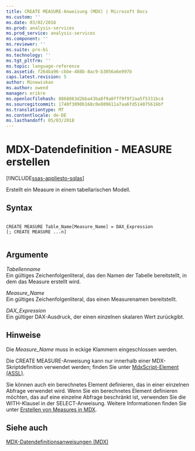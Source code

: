 ```yaml
---
title: CREATE MEASURE-Anweisung (MDX) | Microsoft Docs
ms.custom: ''
ms.date: 03/02/2016
ms.prod: analysis-services
ms.prod_service: analysis-services
ms.component: ''
ms.reviewer: ''
ms.suite: pro-bi
ms.technology: ''
ms.tgt_pltfrm: ''
ms.topic: language-reference
ms.assetid: f264ba96-cbbe-488b-8ac9-b3056a6e997b
caps.latest.revision: 5
author: Minewiskan
ms.author: owend
manager: erikre
ms.openlocfilehash: 8868863d2bba43ba8f9a0fff9f9f2aa5f5331bc4
ms.sourcegitcommit: 1740f3090b168c0e809611a7aa6fd514075616bf
ms.translationtype: MT
ms.contentlocale: de-DE
ms.lasthandoff: 05/03/2018
---
```

# <a name="mdx-data-definition---create-measure"></a>MDX-Datendefinition - MEASURE erstellen
[!INCLUDE[ssas-appliesto-sqlas](../includes/ssas-appliesto-sqlas.md)]

  Erstellt ein Measure in einem tabellarischen Modell.  
  
## <a name="syntax"></a>Syntax  
  
```  
  
CREATE MEASURE Table_Name[Measure_Name] = DAX_Expression  
[; CREATE MEASURE ...n]  
  
```  
  
## <a name="arguments"></a>Argumente  
 *Tabellenname*  
 Ein gültiges Zeichenfolgenliteral, das den Namen der Tabelle bereitstellt, in dem das Measure erstellt wird.  
  
 *Measure_Name*  
 Ein gültiges Zeichenfolgenliteral, das einen Measurenamen bereitstellt.  
  
 *DAX_Expression*  
 Ein gültiger DAX-Ausdruck, der einen einzelnen skalaren Wert zurückgibt.  
  
## <a name="remarks"></a>Hinweise  
 Die *Measure_Name* muss in eckige Klammern eingeschlossen werden.  
  
 Die CREATE MEASURE-Anweisung kann nur innerhalb einer MDX-Skriptdefinition verwendet werden; finden Sie unter [MdxScript-Element &#40;ASSL&#41;](../analysis-services/scripting/objects/mdxscript-element-assl.md).  
  
 Sie können auch ein berechnetes Element definieren, das in einer einzelnen Abfrage verwendet wird. Wenn Sie ein berechnetes Element definieren möchten, das auf eine einzelne Abfrage beschränkt ist, verwenden Sie die WITH-Klausel in der SELECT-Anweisung. Weitere Informationen finden Sie unter [Erstellen von Measures in MDX](../analysis-services/multidimensional-models/mdx/mdx-building-measures.md).  
  
## <a name="see-also"></a>Siehe auch  
 [MDX-Datendefinitionsanweisungen &#40;MDX&#41;](../mdx/mdx-data-definition-statements-mdx.md)  
  
  
